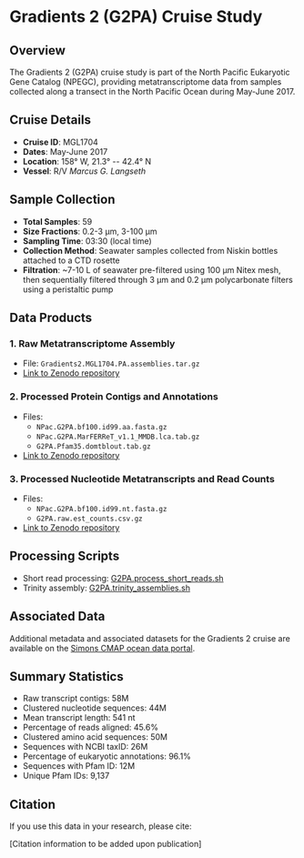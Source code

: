 # Gradients 2 (G2PA) Cruise Study

## Overview

The Gradients 2 (G2PA) cruise study is part of the North Pacific Eukaryotic Gene Catalog (NPEGC), providing metatranscriptome data from samples collected along a transect in the North Pacific Ocean during May-June 2017.

## Cruise Details

- **Cruise ID**: MGL1704
- **Dates**: May-June 2017
- **Location**: 158° W, 21.3° -- 42.4° N
- **Vessel**: R/V *Marcus G. Langseth*

## Sample Collection

- **Total Samples**: 59
- **Size Fractions**: 0.2-3 μm, 3-100 μm
- **Sampling Time**: 03:30 (local time)
- **Collection Method**: Seawater samples collected from Niskin bottles attached to a CTD rosette
- **Filtration**: ~7-10 L of seawater pre-filtered using 100 μm Nitex mesh, then sequentially filtered through 3 μm and 0.2 μm polycarbonate filters using a peristaltic pump

## Data Products

### 1. Raw Metatranscriptome Assembly
- File: `Gradients2.MGL1704.PA.assemblies.tar.gz`
- [Link to Zenodo repository](https://zenodo.org/records/10699458)

### 2. Processed Protein Contigs and Annotations
- Files:
  - `NPac.G2PA.bf100.id99.aa.fasta.gz`
  - `NPac.G2PA.MarFERReT_v1.1_MMDB.lca.tab.gz`
  - `G2PA.Pfam35.domtblout.tab.gz`
- [Link to Zenodo repository](https://zenodo.org/records/10472590)

### 3. Processed Nucleotide Metatranscripts and Read Counts
- Files:
  - `NPac.G2PA.bf100.id99.nt.fasta.gz`
  - `G2PA.raw.est_counts.csv.gz`
- [Link to Zenodo repository](https://zenodo.org/records/10570449)

## Processing Scripts

- Short read processing: [G2PA.process_short_reads.sh](../../scripts/G2PA.process_short_reads.sh)
- Trinity assembly: [G2PA.trinity_assemblies.sh](../../scripts/G2PA.trinity_assemblies.sh)

## Associated Data

Additional metadata and associated datasets for the Gradients 2 cruise are available on the [Simons CMAP ocean data portal](https://simonscmap.com/catalog/cruises/MGL1704).

## Summary Statistics

- Raw transcript contigs: 58M
- Clustered nucleotide sequences: 44M
- Mean transcript length: 541 nt
- Percentage of reads aligned: 45.6%
- Clustered amino acid sequences: 50M
- Sequences with NCBI taxID: 26M
- Percentage of eukaryotic annotations: 96.1%
- Sequences with Pfam ID: 12M
- Unique Pfam IDs: 9,137

## Citation

If you use this data in your research, please cite:

[Citation information to be added upon publication]
